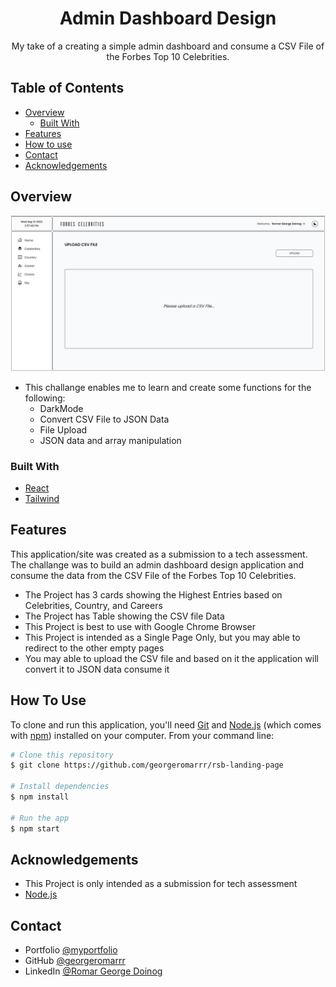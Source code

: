 <!-- Please update value in the {}  -->

<h1 align="center">Admin Dashboard Design</h1>

<div align="center">
   My take of a creating a simple admin dashboard and consume a CSV File of the Forbes Top 10 Celebrities.
</div>

<!-- TABLE OF CONTENTS -->

## Table of Contents

- [Overview](#overview)
  - [Built With](#built-with)
- [Features](#features)
- [How to use](#how-to-use)
- [Contact](#contact)
- [Acknowledgements](#acknowledgements)

<!-- OVERVIEW -->

## Overview

![screenshot](https://raw.githubusercontent.com/georgeromarrr/admin-dashboard-design/main/src/assets/HomePage.png)

- This challange enables me to learn and create some functions for the following:
    - DarkMode
    - Convert CSV File to JSON Data
    - File Upload 
    - JSON data and array manipulation

### Built With

<!-- This section should list any major frameworks that you built your project using. Here are a few examples.-->

- [React](https://reactjs.org/)
- [Tailwind](https://tailwindcss.com/)

## Features

<!-- List the features of your application or follow the template. Don't share the figma file here :) -->

This application/site was created as a submission to a tech assessment. The challange was to build an admin dashboard design application and consume the data from the CSV File of the Forbes Top 10 Celebrities.

- The Project has 3 cards showing the Highest Entries based on Celebrities, Country, and Careers
- The Project has Table showing the CSV file Data 
- This Project is best to use with Google Chrome Browser
- This Project is intended as a Single Page Only, but you may able to redirect to the other empty pages
- You may able to upload the CSV file and based on it the application will convert it to JSON data consume it

## How To Use

<!-- Example: -->

To clone and run this application, you'll need [Git](https://git-scm.com) and [Node.js](https://nodejs.org/en/download/) (which comes with [npm](http://npmjs.com)) installed on your computer. From your command line:

```bash
# Clone this repository
$ git clone https://github.com/georgeromarrr/rsb-landing-page

# Install dependencies
$ npm install

# Run the app
$ npm start
```

## Acknowledgements

<!-- This section should list any articles or add-ons/plugins that helps you to complete the project. This is optional but it will help you in the future. For example -->

- This Project is only intended as a submission for tech assessment
- [Node.js](https://nodejs.org/)

## Contact

- Portfolio [@myportfolio](https://my-portfolio-1bffb.web.app/)
- GitHub [@georgeromarrr](https://github.com/georgeromarrr)
- LinkedIn [@Romar George Doinog](https://www.linkedin.com/in/romar-george-doinog-a027901a9)
